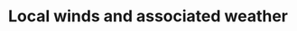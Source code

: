 ---
learningObjectiveId: "050.08.04"
parentId: "050.08"
title: Local winds and associated weather
---